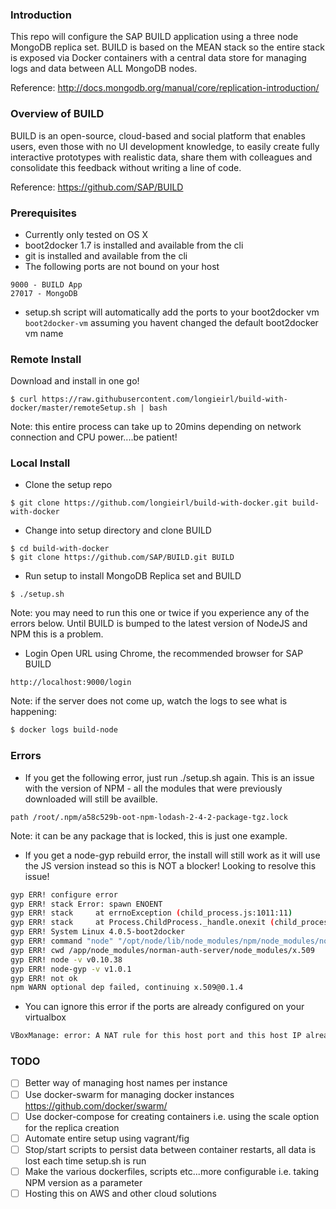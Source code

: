### Introduction
This repo will configure the SAP BUILD application using a three node MongoDB replica set. BUILD is based on the MEAN stack so the
entire stack is exposed via Docker containers with a central data store for managing logs and data between ALL MongoDB nodes.

Reference: http://docs.mongodb.org/manual/core/replication-introduction/

### Overview of BUILD
BUILD is an open-source, cloud-based and social platform that enables users, even those with no UI development knowledge, to easily create fully interactive prototypes with realistic data, share them with colleagues and consolidate this feedback without writing a line of code.

Reference: https://github.com/SAP/BUILD

### Prerequisites
- Currently only tested on OS X
- boot2docker 1.7 is installed and available from the cli
- git is installed and available from the cli
- The following ports are not bound on your host
```
9000 - BUILD App
27017 - MongoDB
```
- setup.sh script will automatically add the ports to your boot2docker vm ```boot2docker-vm``` assuming you havent changed the default boot2docker vm name

### Remote Install
Download and install in one go!

```
$ curl https://raw.githubusercontent.com/longieirl/build-with-docker/master/remoteSetup.sh | bash
```
Note: this entire process can take up to 20mins depending on network connection and CPU power....be patient!

### Local Install

- Clone the setup repo
```
$ git clone https://github.com/longieirl/build-with-docker.git build-with-docker
```

- Change into setup directory and clone BUILD
```
$ cd build-with-docker
$ git clone https://github.com/SAP/BUILD.git BUILD
```

- Run setup to install MongoDB Replica set and BUILD
```
$ ./setup.sh
```
Note: you may need to run this one or twice if you experience any of the errors below. Until BUILD is bumped to the latest version of NodeJS and NPM this is a problem.

- Login
Open URL using Chrome, the recommended browser for SAP BUILD
```
http://localhost:9000/login
```
Note: if the server does not come up, watch the logs to see what is happening:
```sh
$ docker logs build-node
```

### Errors
- If you get the following error, just run ./setup.sh again. This is an issue with the version of NPM - all the modules that were previously downloaded will still be availble.
```
path /root/.npm/a58c529b-oot-npm-lodash-2-4-2-package-tgz.lock
```
Note: it can be any package that is locked, this is just one example.

- If you get a node-gyp rebuild error, the install will still work as it will use the JS version instead so this is NOT a blocker! Looking to resolve this issue!
```sh
gyp ERR! configure error 
gyp ERR! stack Error: spawn ENOENT
gyp ERR! stack     at errnoException (child_process.js:1011:11)
gyp ERR! stack     at Process.ChildProcess._handle.onexit (child_process.js:802:34)
gyp ERR! System Linux 4.0.5-boot2docker
gyp ERR! command "node" "/opt/node/lib/node_modules/npm/node_modules/node-gyp/bin/node-gyp.js" "rebuild"
gyp ERR! cwd /app/node_modules/norman-auth-server/node_modules/x.509
gyp ERR! node -v v0.10.38
gyp ERR! node-gyp -v v1.0.1
gyp ERR! not ok 
npm WARN optional dep failed, continuing x.509@0.1.4
```

- You can ignore this error if the ports are already configured on your virtualbox
```sh
VBoxManage: error: A NAT rule for this host port and this host IP already exists
```

### TODO
- [ ] Better way of managing host names per instance
- [ ] Use docker-swarm for managing docker instances https://github.com/docker/swarm/
- [ ] Use docker-compose for creating containers i.e. using the scale option for the replica creation
- [ ] Automate entire setup using vagrant/fig
- [ ] Stop/start scripts to persist data between container restarts, all data is lost each time setup.sh is run
- [ ] Make the various dockerfiles, scripts etc...more configurable i.e. taking NPM version as a parameter 
- [ ] Hosting this on AWS and other cloud solutions